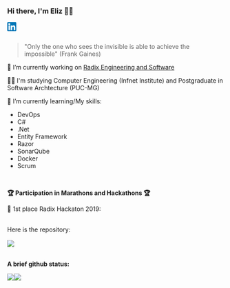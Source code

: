 ### Hi there, I'm Eliz 👩‍💻

<a href="https://www.linkedin.com/in/elizcarvalho/">
  <img align="left" alt="Eliz Carvalho - Linkedin " width="21px" src="https://raw.githubusercontent.com/ElizCarvalho/ElizCarvalho/main/imgs/linkedin.png" />
</a>

<br />
<br />

> "Only the one who sees the invisible is able to achieve the impossible" (Frank Gaines)


🔭 I’m currently working on <a href="http://www.radixeng.com.br/">Radix Engineering and Software</a>
<br/>

👩‍🎓 I'm studying Computer Engineering (Infnet Institute) and 
Postgraduate in Software Archtecture (PUC-MG)
<br/>

💪 I’m currently learning/My skills: 
- DevOps
- C#
- .Net
- Entity Framework
- Razor
- SonarQube
- Docker 
- Scrum
<br/>

**🏆 Participation in Marathons and Hackathons 🏆**

🥇 1st place Radix Hackaton 2019:
<br/>
<br/>

Here is the repository:
<br/>

<a href="https://github.com/ElizCarvalho/Dashboard_Engie">
  <img align="center" src="https://github-readme-stats.vercel.app/api/pin/?username=anacletogiovanna&repo=Dashboard_Engie&theme=onedark" />
</a>  

<br/>
<br/>

**A brief github status:** 

<a href="https://github.com/anuraghazra/github-readme-stats">
  <img align="left" src="https://github-readme-stats.vercel.app/api/top-langs/?username=ElizCarvalho&hide=javascript,html,css,jupyter notebook&theme=onedark" />
</a>

<a href="https://github.com/anuraghazra/github-readme-stats">
  <img align="left" src="https://github-readme-stats.vercel.app/api?username=ElizCarvalho&show_icons=true&theme=onedark" />
</a>

